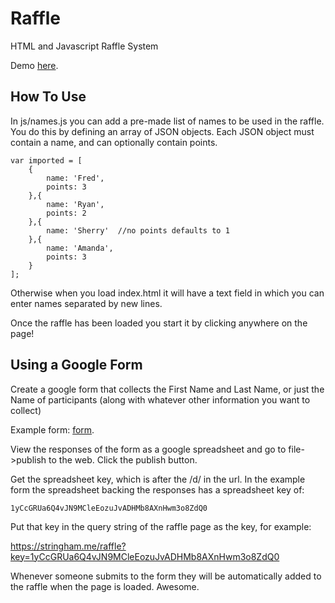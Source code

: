 Raffle
======

HTML and Javascript Raffle System

Demo <a href='http://stringham.me/raffle'>here</a>.

How To Use
-----------

In js/names.js you can add a pre-made list of names to be used in the raffle. You do this by defining an array of JSON objects. Each JSON object must contain a name, and can optionally contain points.

	var imported = [
		{
			name: 'Fred',
			points: 3
		},{
			name: 'Ryan',
			points: 2
		},{
			name: 'Sherry'  //no points defaults to 1
		},{
			name: 'Amanda',
			points: 3
		}
	];

Otherwise when you load index.html it will have a text field in which you can enter names separated by new lines.

Once the raffle has been loaded you start it by clicking anywhere on the page!

Using a Google Form
-------------------

Create a google form that collects the First Name and Last Name, or just the Name of participants (along with whatever other information you want to collect)

Example form: <a href='https://docs.google.com/forms/d/1gDjzSU62lQ9yEmJ8k7BNEM0rly9Tvy_6bNYyTm0iJKw/viewform'>form</a>.

View the responses of the form as a google spreadsheet and go to file->publish to the web. Click the publish button.

Get the spreadsheet key, which is after the /d/ in the url. In the example form the spreadsheet backing the responses has a spreadsheet key of:

	1yCcGRUa6Q4vJN9MCleEozuJvADHMb8AXnHwm3o8ZdQ0
	
Put that key in the query string of the raffle page as the key, for example:

<a href="http://stringham.me/raffle?key=1yCcGRUa6Q4vJN9MCleEozuJvADHMb8AXnHwm3o8ZdQ0">https://stringham.me/raffle?key=1yCcGRUa6Q4vJN9MCleEozuJvADHMb8AXnHwm3o8ZdQ0</a>

Whenever someone submits to the form they will be automatically added to the raffle when the page is loaded. Awesome.
